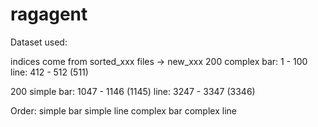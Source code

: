 # ragagent

Dataset used:

indices come from sorted_xxx files -> new_xxx
200 complex
bar: 1 - 100
line: 412 - 512 (511)

200 simple
bar: 1047 - 1146 (1145)
line: 3247 - 3347 (3346)

Order:
simple bar
simple line
complex bar
complex line
